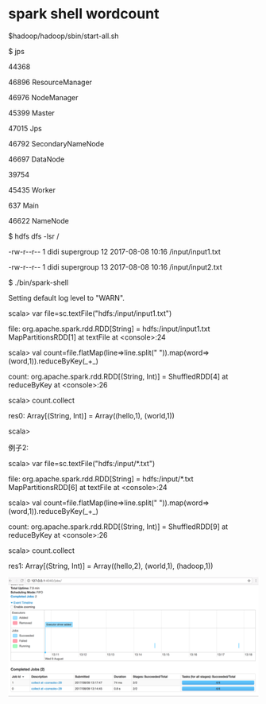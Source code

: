 # spark  shell wordcount

$hadoop/hadoop/sbin/start-all.sh

$ jps

44368

46896 ResourceManager

46976 NodeManager

45399 Master

47015 Jps

46792 SecondaryNameNode

46697 DataNode

39754

45435 Worker

637 Main

46622 NameNode

$ hdfs dfs -lsr /

-rw-r--r--   1 didi supergroup         12 2017-08-08 10:16 /input/input1.txt

-rw-r--r--   1 didi supergroup         13 2017-08-08 10:16 /input/input2.txt

$ ./bin/spark-shell

Setting default log level to "WARN".

scala&gt; var file=sc.textFile\("hdfs:/input/input1.txt"\)

file: org.apache.spark.rdd.RDD\[String\] = hdfs:/input/input1.txt MapPartitionsRDD\[1\] at textFile at &lt;console&gt;:24

scala&gt; val count=file.flatMap\(line=&gt;line.split\(" "\)\).map\(word=&gt;\(word,1\)\).reduceByKey\(\_+\_\)

count: org.apache.spark.rdd.RDD\[\(String, Int\)\] = ShuffledRDD\[4\] at reduceByKey at &lt;console&gt;:26

scala&gt; count.collect

res0: Array\[\(String, Int\)\] = Array\(\(hello,1\), \(world,1\)\)

scala&gt;

例子2:

scala&gt; var file=sc.textFile\("hdfs:/input/\*.txt"\)

file: org.apache.spark.rdd.RDD\[String\] = hdfs:/input/\*.txt MapPartitionsRDD\[6\] at textFile at &lt;console&gt;:24

scala&gt; val count=file.flatMap\(line=&gt;line.split\(" "\)\).map\(word=&gt;\(word,1\)\).reduceByKey\(\_+\_\)

count: org.apache.spark.rdd.RDD\[\(String, Int\)\] = ShuffledRDD\[9\] at reduceByKey at &lt;console&gt;:26

scala&gt; count.collect

res1: Array\[\(String, Int\)\] = Array\(\(hello,2\), \(world,1\), \(hadoop,1\)\)

![](/assets/importwc.png)

